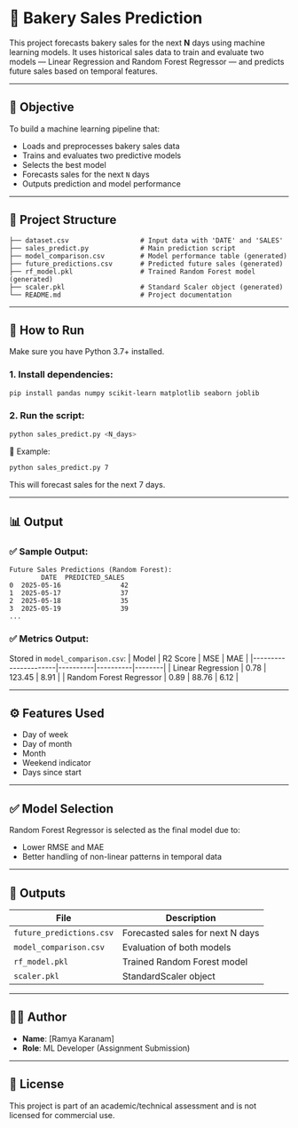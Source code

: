 
# 🧁 Bakery Sales Prediction

This project forecasts bakery sales for the next **N** days using machine learning models. It uses historical sales data to train and evaluate two models — Linear Regression and Random Forest Regressor — and predicts future sales based on temporal features.

---

## 📌 Objective

To build a machine learning pipeline that:
- Loads and preprocesses bakery sales data
- Trains and evaluates two predictive models
- Selects the best model
- Forecasts sales for the next `N` days
- Outputs prediction and model performance

---

## 📂 Project Structure

```
├── dataset.csv                  # Input data with 'DATE' and 'SALES'
├── sales_predict.py             # Main prediction script
├── model_comparison.csv         # Model performance table (generated)
├── future_predictions.csv       # Predicted future sales (generated)
├── rf_model.pkl                 # Trained Random Forest model (generated)
├── scaler.pkl                   # Standard Scaler object (generated)
└── README.md                    # Project documentation
```

---

## 🚀 How to Run

Make sure you have Python 3.7+ installed.

### 1. Install dependencies:
```bash
pip install pandas numpy scikit-learn matplotlib seaborn joblib
```

### 2. Run the script:
```bash
python sales_predict.py <N_days>
```

📌 Example:
```bash
python sales_predict.py 7
```
This will forecast sales for the next 7 days.

---

## 📊 Output

### ✅ Sample Output:

```
Future Sales Predictions (Random Forest):
        DATE  PREDICTED_SALES
0  2025-05-16               42
1  2025-05-17               37
2  2025-05-18               35
3  2025-05-19               39
...
```

### ✅ Metrics Output:
Stored in `model_comparison.csv`:
| Model                 | R2 Score | MSE      | MAE    |
|----------------------|----------|----------|--------|
| Linear Regression     | 0.78     | 123.45   | 8.91   |
| Random Forest Regressor | 0.89  | 88.76    | 6.12   |

---

## ⚙️ Features Used
- Day of week
- Day of month
- Month
- Weekend indicator
- Days since start

---

## ✅ Model Selection

Random Forest Regressor is selected as the final model due to:
- Lower RMSE and MAE
- Better handling of non-linear patterns in temporal data

---

## 📁 Outputs

| File                     | Description                       |
|--------------------------|-----------------------------------|
| `future_predictions.csv` | Forecasted sales for next N days  |
| `model_comparison.csv`   | Evaluation of both models         |
| `rf_model.pkl`           | Trained Random Forest model       |
| `scaler.pkl`             | StandardScaler object             |

---

## 👩‍💻 Author

- **Name**: [Ramya Karanam]
- **Role**: ML Developer (Assignment Submission)

---

## 📄 License

This project is part of an academic/technical assessment and is not licensed for commercial use.
